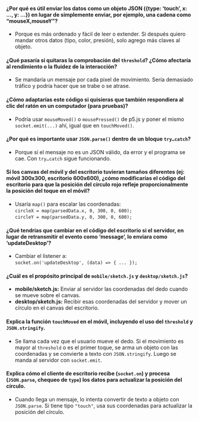 #### ¿Por qué es útil enviar los datos como un objeto JSON ({type: ‘touch’, x: …, y: …}) en lugar de simplemente enviar, por ejemplo, una cadena como “mouseX,mouseY”?  
+ Porque es más ordenado y fácil de leer o extender. Si después quiero mandar otros datos (tipo, color, presión), solo agrego más claves al objeto.

#### ¿Qué pasaría si quitaras la comprobación del `threshold`? ¿Cómo afectaría al rendimiento o la fluidez de la interacción?  
+ Se mandaría un mensaje por cada pixel de movimiento. Sería demasiado tráfico y podría hacer que se trabe o se atrase.

#### ¿Cómo adaptarías este código si quisieras que también respondiera al clic del ratón en un computador (para pruebas)?  
+ Podría usar `mouseMoved()` o `mousePressed()` de p5.js y poner el mismo `socket.emit(...)` ahí, igual que en `touchMoved()`.

#### ¿Por qué es importante usar `JSON.parse()` dentro de un bloque `try…catch`?  
+ Porque si el mensaje no es un JSON válido, da error y el programa se cae. Con `try…catch` sigue funcionando.

#### Si los canvas del móvil y del escritorio tuvieran tamaños diferentes (ej: móvil 300x300, escritorio 600x600), ¿cómo modificarías el código del escritorio para que la posición del círculo rojo refleje proporcionalmente la posición del toque en el móvil?  
+ Usaría `map()` para escalar las coordenadas:  
  `circleX = map(parsedData.x, 0, 300, 0, 600);`  
  `circleY = map(parsedData.y, 0, 300, 0, 600);`

#### ¿Qué tendrías que cambiar en el código del escritorio si el servidor, en lugar de retransmitir el evento como ‘message’, lo enviara como ‘updateDesktop’?  
+ Cambiar el listener a:  
  `socket.on('updateDesktop', (data) => { ... });`
  
#### ¿Cuál es el propósito principal de `mobile/sketch.js` y `desktop/sketch.js`?
+ **mobile/sketch.js:** Enviar al servidor las coordenadas del dedo cuando se mueve sobre el canvas.  
+ **desktop/sketch.js:** Recibir esas coordenadas del servidor y mover un círculo en el canvas del escritorio.

#### **Explica la función `touchMoved` en el móvil, incluyendo el uso del `threshold` y `JSON.stringify`.**  
+ Se llama cada vez que el usuario mueve el dedo. Si el movimiento es mayor al `threshold` o es el primer toque, se arma un objeto con las coordenadas y se convierte a texto con `JSON.stringify`. Luego se manda al servidor con `socket.emit`.

#### **Explica cómo el cliente de escritorio recibe (`socket.on`) y procesa (`JSON.parse`, chequeo de `type`) los datos para actualizar la posición del círculo.**  
+ Cuando llega un mensaje, lo intenta convertir de texto a objeto con `JSON.parse`. Si tiene tipo `"touch"`, usa sus coordenadas para actualizar la posición del círculo.
